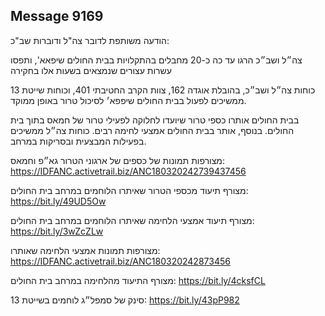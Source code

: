 ## Message 9169

הודעה משותפת לדובר צה"ל ודוברות שב"כ:

צה״ל ושב״כ הרגו עד כה כ-20 מחבלים בהתקלויות בבית החולים שיפאא', ותפסו עשרות עצורים שנמצאים בשעות אלו בחקירה

כוחות צה״ל ושב״כ, בהובלת אוגדה 162, צוות הקרב החטיבתי 401, וכוחות שייטת 13 ממשיכים לפעול בבית החולים שיפפא׳ לסיכול טרור באופן ממוקד.

בבית החולים אותרו כספי טרור שיועדו לחלוקה לפעילי טרור של חמאס בתוך בית החולים. בנוסף, אותר בבית החולים אמצעי לחימה רבים. כוחות צה״ל ממשיכים בפעילות המבצעית ובסריקות במרחב.

מצורפות תמונות של כספים של ארגוני הטרור גא״פ וחמאס: https://IDFANC.activetrail.biz/ANC180320242739437456

מצורף תיעוד מכספי הטרור שאיתרו הלוחמים במרחב בית החולים: https://bit.ly/49UD5Ow

מצורף תיעוד אמצעי הלחימה שאיתרו הלוחמים במרחב בית החולים: https://bit.ly/3wZcZLw

מצורפות תמונות אמצעי הלחימה שאותרו: https://IDFANC.activetrail.biz/ANC180320242873456

מצורף התיעוד מהלחימה במרחב בית החולים: https://bit.ly/4cksfCL

סינק של סמפל״ג לוחמים בשייטת 13: https://bit.ly/43pP982


